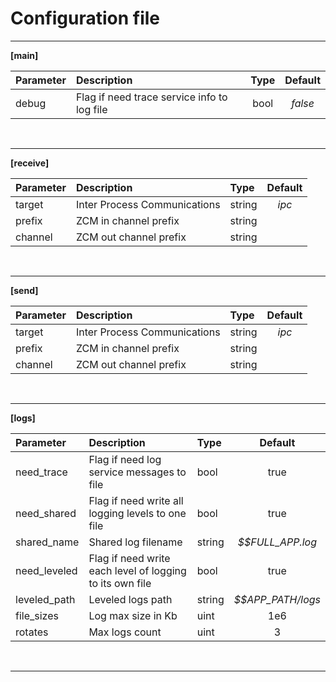 # Configuration file

---

**[main]**<br/>

| Parameter | Description                                 | Type | Default |
| :-------- | :------------------------------------------ | :--: | :-----: |
| debug     | Flag if need trace service info to log file | bool | *false* |

<br/>

---

**[receive]**<br/>

| Parameter | Description                                | Type   | Default |
| :-------- | :----------------------------------------- | :----  | :-----: |
| target    | Inter Process Communications               | string | *ipc*   |
| prefix    | ZCM in channel prefix                      | string |         |
| channel   | ZCM out channel prefix                     | string |         |

<br/>

---

**[send]**<br/>

| Parameter | Description                                | Type   | Default |
| :-------- | :----------------------------------------- | :----  | :-----: |
| target    | Inter Process Communications               | string | *ipc*   |
| prefix    | ZCM in channel prefix                      | string |         |
| channel   | ZCM out channel prefix                     | string |         |

<br/>

---

**[logs]**<br/>

| Parameter    | Description                                              | Type   | Default           |
| :----------- | :------------------------------------------------------- | :----  | :---------------: |
| need_trace   | Flag if need log service messages to file                | bool   | true              |
| need_shared  | Flag if need write all logging levels to one file        | bool   | true              |
| shared_name  | Shared log filename                                      | string | *$$FULL_APP.log*  |
| need_leveled | Flag if need write each level of logging to its own file | bool   | true              |
| leveled_path | Leveled logs path                                        | string | *$$APP_PATH/logs* |
| file_sizes   | Log max size in Kb                                       | uint   | 1e6               |
| rotates      | Max logs count                                           | uint   | 3                 |

<br/>

---
